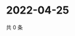 # 2022-04-25

共 0 条

<!-- BEGIN WEIBO -->
<!-- 最后更新时间 Mon Apr 25 2022 17:21:53 GMT+0800 (China Standard Time) -->

<!-- END WEIBO -->
